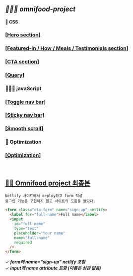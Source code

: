 ## **_👩🏻‍💻 omnifood-project_**

#### 🩻 CSS

### [\[Hero section\]](./omnifood--hero/hero.md)

### [\[Featured-in / How / Meals / Testimonials section\]](./omnifood--meals/meals.md)

### [\[CTA section\]](./omnifood--cta/cta.md)

### [\[Query\]](./omnifood--query/query.md)

### 🏃🏻‍♀️ javaScript

### [\[Toggle nav bar\]](./omnifood--mobile-nav-bar/mobile-nav.md)

### [\[Sticky nav bar\]](./omnifood--sticky-nav/sticky-nav.md)

### [\[Smooth scroll\]](./omnifood--smooth-scroll/smooth-scroll.md)

### 🔎 Optimization

### [\[Optimization\]](./omnifood--optimization/optimization.md)

<br>

## [👏🏻 Omnifood project 최종본](https://omnifood-suyeon.netlify.app/)

```
Netlify 사이트에서 deploy하고 form 작성
로그인 기능은 구현하지 않고 사이트의 도움을 받았다.
```

```html
<form class="cta-form" name="sign-up" netlify>
  <label for="full-name">Full name</label>
  <input
    id="full-name"
    type="text"
    placeholder="Your name"
    name="full-name"
    required
  />
</form>
```

✓ **_form에 name="sign-up" netlify 포함_**<br>
✓ **_input에 name attribute 포함 (이름은 상관 없음)_**
